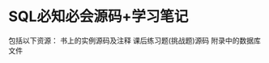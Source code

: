 <!--
 * @Description: 
 * @Author: Tjg
 * @Date: 2021-09-14 22:49:42
 * @LastEditTime: 2021-09-15 20:34:13
 * @LastEditors: Please set LastEditors
-->
# SQL必知必会源码+学习笔记
包括以下资源：
书上的实例源码及注释
课后练习题(挑战题)源码
附录中的数据库文件
